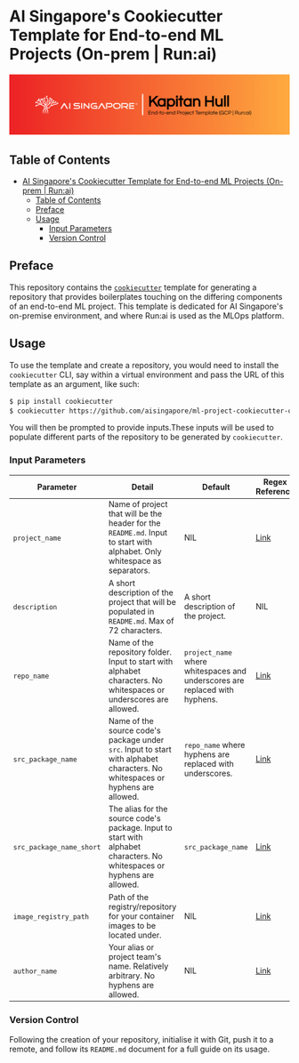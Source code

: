 # AI Singapore's Cookiecutter Template for End-to-end ML Projects (On-prem | Run:ai)

![AI Singapore's Kapitan Hull EPTG GCP Run:ai Banner](./assets/kapitan-hull-eptg-gcp-runai-banner.png)

## Table of Contents

- [AI Singapore's Cookiecutter Template for End-to-end ML Projects (On-prem | Run:ai)](#ai-singapores-cookiecutter-template-for-end-to-end-ml-projects-on-prem--runai)
  - [Table of Contents](#table-of-contents)
  - [Preface](#preface)
  - [Usage](#usage)
    - [Input Parameters](#input-parameters)
    - [Version Control](#version-control)

## Preface

This repository contains the
[`cookiecutter`](https://cookiecutter.readthedocs.io/en/stable/)
template for generating a repository that provides boilerplates touching
on the differing components of an end-to-end ML project. This template
is dedicated for AI Singapore's on-premise environment, and where
Run:ai is used as the MLOps platform.

## Usage

To use the template and create a repository, you would need to install
the `cookiecutter` CLI, say within a virtual environment and pass the
URL of this template as an argument, like such:

```bash
$ pip install cookiecutter
$ cookiecutter https://github.com/aisingapore/ml-project-cookiecutter-onprem-runai
```

You will then be prompted to provide inputs.These inputs will be used to
populate different parts of the repository to be generated by
`cookiecutter`.

### Input Parameters

| Parameter                	| Detail                                                                                                                         	| Default                                                                     	| Regex Reference                                                                                                    	|
|--------------------------	|--------------------------------------------------------------------------------------------------------------------------------	|-----------------------------------------------------------------------------	|--------------------------------------------------------------------------------------------------------------------	|
| `project_name`           	| Name of project that will be the header for the `README.md`. Input to start with alphabet. Only whitespace as separators.      	| NIL                                                                         	| [Link](https://github.com/aisingapore/ml-project-cookiecutter-onprem-runai/blob/main/hooks/pre_gen_project.py#L8)  	|
| `description`            	| A short description of the project that will be populated in `README.md`. Max of 72 characters.                                	| A short description of the project.                                         	| NIL                                                                                                                	|
| `repo_name`              	| Name of the repository folder. Input to start with alphabet characters. No whitespaces or underscores are allowed.             	| `project_name` where whitespaces and underscores are replaced with hyphens. 	| [Link](https://github.com/aisingapore/ml-project-cookiecutter-onprem-runai/blob/main/hooks/pre_gen_project.py#L13) 	|
| `src_package_name`       	| Name of the source code's package under `src`. Input to start with alphabet characters. No whitespaces or hyphens are allowed. 	| `repo_name` where hyphens are replaced with underscores.                    	| [Link](https://github.com/aisingapore/ml-project-cookiecutter-onprem-runai/blob/main/hooks/pre_gen_project.py#L16) 	|
| `src_package_name_short` 	| The alias for the source code's package. Input to start with alphabet characters. No whitespaces or hyphens are allowed.       	| `src_package_name`                                                          	| [Link](https://github.com/aisingapore/ml-project-cookiecutter-onprem-runai/blob/main/hooks/pre_gen_project.py#L19) 	|
| `image_registry_path`    	| Path of the registry/repository for your container images to be located under.                                                 	| NIL                                                                         	| [Link](https://github.com/aisingapore/ml-project-cookiecutter-onprem-runai/blob/main/hooks/pre_gen_project.py#L22) 	|
| `author_name`            	| Your alias or project team's name. Relatively arbitrary. No hyphens are allowed.                                               	| NIL                                                                         	| [Link](https://github.com/aisingapore/ml-project-cookiecutter-onprem-runai/blob/main/hooks/pre_gen_project.py#L25) 	|

### Version Control

Following the creation of your repository,
initialise it with Git, push it to a
remote, and follow its
`README.md` document for a full guide on its usage.
